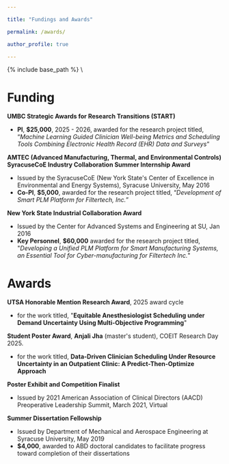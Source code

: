 ```yaml
---

title: "Fundings and Awards"

permalink: /awards/

author_profile: true

---
```



{% include base_path %}
\

# Funding
**UMBC Strategic Awards for Research Transitions (START)**
- **PI**, **$25,000**, 2025 - 2026, awarded for the research project titled, “*Machine Learning Guided Clinician Well-being Metrics and Scheduling Tools Combining Electronic Health Record (EHR) Data and Surveys*”

**AMTEC (Advanced Manufacturing, Thermal, and Environmental Controls) SyracuseCoE Industry Collaboration Summer Internship Award**
- Issued by the SyracuseCoE (New York State's Center of Excellence in Environmental and Energy Systems), Syracuse University, May 2016
- **Co-PI**, **$5,000**, awarded for the research project titled, “*Development of Smart PLM Platform for Filtertech, Inc.*”

**New York State Industrial Collaboration Award**
- Issued by the Center for Advanced Systems and Engineering at SU, Jan 2016
- **Key Personnel**, **$60,000** awarded for the research project titled, "*Developing
a Unified PLM Platform for Smart Manufacturing Systems, an Essential Tool
for Cyber-manufacturing for Filtertech Inc.*"

# Awards
**UTSA Honorable Mention Research Award**, 2025 award cycle 
- for the work titled, "**Equitable Anesthesiologist Scheduling under Demand Uncertainty Using Multi-Objective Programming**"

**Student Poster Award**, **Anjali Jha** (master's student), COEIT Research Day 2025. 
- for the work titled, **Data-Driven Clinician Scheduling Under Resource Uncertainty in an Outpatient Clinic: A Predict-Then-Optimize Approach**

**Poster Exhibit and Competition Finalist**
- Issued by 2021 American Association of Clinical Directors (AACD) Preoperative
Leadership Summit, March 2021, Virtual

**Summer Dissertation Fellowship**
- Issued by Department of Mechanical and Aerospace Engineering at Syracuse University, May 2019
- **$4,000**, awarded to ABD doctoral candidates to facilitate progress toward completion of their dissertations
